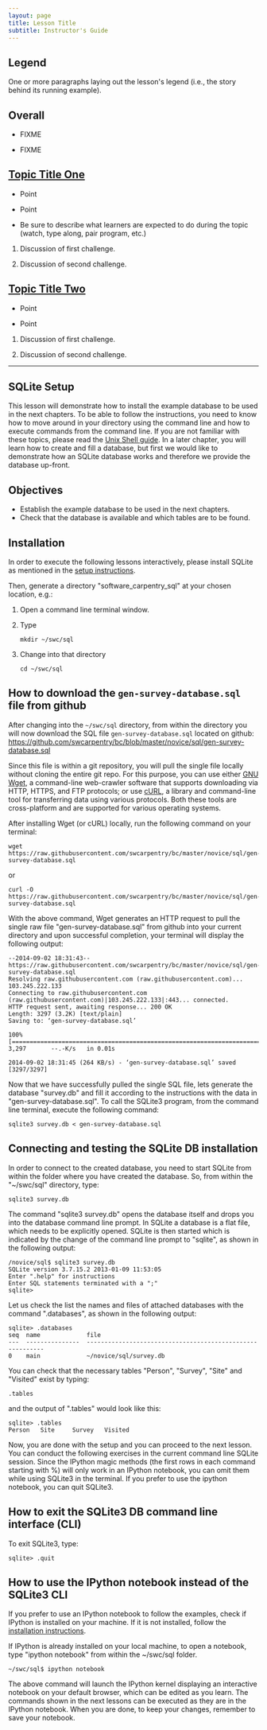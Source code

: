 ```yaml
---
layout: page
title: Lesson Title
subtitle: Instructor's Guide
---
```

## Legend

One or more paragraphs laying out the lesson's legend (i.e., the story
behind its running example).

## Overall

*   FIXME

*   FIXME

## [Topic Title One](01-one.html)

* Point

* Point

* Be sure to describe what learners are expected to do during the
  topic (watch, type along, pair program, etc.)

1.  Discussion of first challenge.

2.  Discussion of second challenge.

## [Topic Title Two](02-two.html)

* Point

* Point

1.  Discussion of first challenge.

2.  Discussion of second challenge.

----------------------------------------


## SQLite Setup


This lesson will demonstrate how to install the example database to be used in the next chapters. To be able to follow the instructions, you need to know how to move around in your directory using the command line and how to execute commands from the command line. If you are not familiar with these topics, please read the [Unix Shell guide](http://software-carpentry.org/v5/novice/shell/index.html). In a later chapter, you will learn how to create and fill a database, but first we would like to demonstrate how an SQLite database works and therefore we provide the database up-front.


## Objectives

*   Establish the example database to be used in the next chapters.
*   Check that the database is available and which tables are to be found.


## Installation


In order to execute the following lessons interactively, please install SQLite as mentioned in the [setup instructions](http://software-carpentry.org/v5/setup.html).

Then, generate a directory "software_carpentry_sql" at your chosen location, e.g.:


1.  Open a command line terminal window.
2.  Type

    ~~~ {.bash}
    mkdir ~/swc/sql
    ~~~
3.  Change into that directory

    ~~~ {.bash}
    cd ~/swc/sql
    ~~~

## How to download the `gen-survey-database.sql` file from github


After changing into the `~/swc/sql` directory, from within the directory you will now download the SQL file `gen-survey-database.sql` located on github: https://github.com/swcarpentry/bc/blob/master/novice/sql/gen-survey-database.sql

Since this file is within a git repository, you will pull the single file locally without cloning the entire git repo. For this purpose, you can use either [GNU Wget](http://en.wikipedia.org/wiki/Wget), a command-line web-crawler software that supports downloading via HTTP, HTTPS, and FTP protocols; or use [cURL](http://en.wikipedia.org/wiki/CURL), a library and command-line tool for transferring data using various protocols. Both these tools are cross-platform and are supported for various operating systems.

After installing Wget (or cURL) locally, run the following command on your terminal:

~~~ {.bash}
wget https://raw.githubusercontent.com/swcarpentry/bc/master/novice/sql/gen-survey-database.sql
~~~

or

~~~ {.bash}
curl -O https://raw.githubusercontent.com/swcarpentry/bc/master/novice/sql/gen-survey-database.sql
~~~

With the above command, Wget generates an HTTP request to pull the single raw file "gen-survey-database.sql" from github into your current directory and upon successful completion, your terminal will display the following output:


~~~ {.output}
--2014-09-02 18:31:43--  https://raw.githubusercontent.com/swcarpentry/bc/master/novice/sql/gen-survey-database.sql
Resolving raw.githubusercontent.com (raw.githubusercontent.com)... 103.245.222.133
Connecting to raw.githubusercontent.com (raw.githubusercontent.com)|103.245.222.133|:443... connected.
HTTP request sent, awaiting response... 200 OK
Length: 3297 (3.2K) [text/plain]
Saving to: ‘gen-survey-database.sql’

100%[=========================================================================================================================>] 3,297       --.-K/s   in 0.01s

2014-09-02 18:31:45 (264 KB/s) - ‘gen-survey-database.sql’ saved [3297/3297]
~~~

Now that we have successfully pulled the single SQL file, lets generate the database "survey.db" and fill it according to the instructions with the data in "gen-survey-database.sql". To call the SQLite3 program, from the command line terminal, execute the following command:


~~~ {.in}
sqlite3 survey.db < gen-survey-database.sql
~~~


## Connecting and testing the SQLite DB installation


In order to connect to the created database, you need to start SQLite from within the folder where you have created the database. So, from within the "~/swc/sql" directory, type:


~~~ {.in}
sqlite3 survey.db
~~~


The command "sqlite3 survey.db" opens the database itself and drops you into the database command line prompt. In SQLite a database is a flat file, which needs to be explicitly opened. SQLite is then started which is indicated by the change of the command line prompt to "sqlite", as shown in the following output:


~~~ {.in}
/novice/sql$ sqlite3 survey.db
SQLite version 3.7.15.2 2013-01-09 11:53:05
Enter ".help" for instructions
Enter SQL statements terminated with a ";"
sqlite>
~~~


Let us check the list the names and files of attached databases with the command ".databases", as shown in the following output:


~~~ {.in}
sqlite> .databases
seq  name             file
---  ---------------  ----------------------------------------------------------
0    main             ~/novice/sql/survey.db
~~~


You can check that the necessary tables "Person", "Survey", "Site" and "Visited" exist by typing:


~~~ {.in}
.tables
~~~


and the output of ".tables" would look like this:


~~~ {.in}
sqlite> .tables
Person   Site     Survey   Visited
~~~


Now, you are done with the setup and you can proceed to the next lesson. You can conduct the following exercises in the current command line SQLite session. Since the IPython magic methods (the first rows in each command starting with %) will only work in an IPython notebook, you can omit them while using SQLite3 in the terminal. If you prefer to use the ipython notebook, you can quit SQLite3.


## How to exit the SQLite3 DB command line interface (CLI)


 To exit SQLite3, type:


~~~ {.in}
sqlite> .quit
~~~


## How to use the IPython notebook instead of the SQLite3 CLI


If you prefer to use an IPython notebook to follow the examples, check if IPython is installed on your machine. If it is not installed, follow the [installation instructions](http://ipython.org/install.html).

If IPython is already installed on your local machine, to open a notebook, type "ipython notebook" from within the ~/swc/sql folder.


~~~ {.in}
~/swc/sql$ ipython notebook
~~~


The above command will launch the IPython kernel displaying an interactive notebook on your default browser, which can be edited as you learn. The commands shown in the next lessons can be executed as they are in the IPython notebook. When you are done, to keep your changes, remember to save your notebook.
